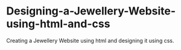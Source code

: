 # Designing-a-Jewellery-Website-using-html-and-css

Creating a Jewellery Website using html and designing it using css.  
